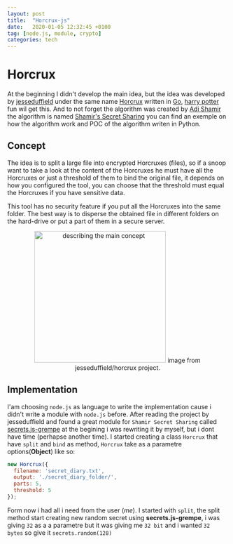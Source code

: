 ```yaml
---
layout: post
title:  "Horcrux-js"
date:   2020-01-05 12:32:45 +0100
tag: [node.js, module, crypto]
categories: tech
---
```

# Horcrux

At the beginning I didn't develop the main idea, but the idea was developed by [jesseduffield](https://github.com/jesseduffield) under the same name [Horcrux](https://github.com/jesseduffield/horcrux) written in [Go](https://golang.org/), [harry potter](https://harrypotter.fandom.com/wiki/Horcrux) fun wil get this. And to not forget the algorithm was created by [Adi Shamir](https://en.wikipedia.org/wiki/Adi_Shamir) the algorithm is named [Shamir's Secret Sharing](https://en.wikipedia.org/wiki/Shamir%27s_Secret_Sharing) you can find an exemple on how the algorithm work and POC of the algorithm writen in Python.

## Concept
The idea is to split a large file into encrypted Horcruxes (files), so if a snoop want to take a look at the content of the Horcruxes he must have all the Horcruxes or just a threshold of them to bind the original file, it depends on how you configured the tool, you can choose that the threshold must equal the Horcruxes if you have sensitive data.

This tool has no security feature if you put all the Horcruxes into the same folder. The best way is to disperse the obtained file in different folders on the hard-drive or put a part of them in a secure server.
<p align="center">
  <a href="{{ site.baseurl }}/assets/images/horcrux-concept.png" style="text-decoration: none">
    <img src="{{ site.baseurl }}/assets/images/horcrux-concept.png" width="300px" alt="describing the main concept">
    image from jesseduffield/horcrux project.
  </a>
</p>

## Implementation
I'am choosing `node.js` as language to write the implementation cause i didn't write a module with `node.js` before.
After reading the project by jesseduffield and found a great module for `Shamir Secret Sharing` called [secrets.js-grempe](https://github.com/grempe/secrets.js) at the begining i was rewriting it by myself, but i dont have time (perhapse another time). I started creating a class ```Horcrux``` that have ```split``` and ```bind``` as method, ```Horcrux``` take as a parametre options(**Object**) like so:
```javascript
new Horcrux({
  filename: 'secret_diary.txt',
  output: './secret_diary_folder/',
  parts: 5,
  threshold: 5
});
```
Form now i had all i need from the user (_me_). I started with ```split```, the split method start creating new random secret using **secrets.js-grempe**, i was giving `32` as a a parametre but it was giving me `32 bit` and i wanted `32 bytes` so give it `secrets.random(128)` 
